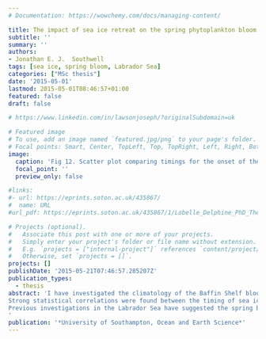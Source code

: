 ```yaml
---
# Documentation: https://wowchemy.com/docs/managing-content/

title: The impact of sea ice retreat on the spring phytoplankton bloom over the Labrador Sea Baffin Shelf from 2003 to 2013
subtitle: ''
summary: ''
authors:
- Jonathan E. J.  Southwell
tags: [sea ice, spring bloom, Labrador Sea]
categories: ["MSc thesis"]
date: '2015-05-01'
lastmod: 2015-05-01T08:46:57+01:00
featured: false
draft: false

# https://www.linkedin.com/in/lawsonjoseph/?originalSubdomain=uk

# Featured image
# To use, add an image named `featured.jpg/png` to your page's folder.
# Focal points: Smart, Center, TopLeft, Top, TopRight, Left, Right, BottomLeft, Bottom, BottomRight.
image:
  caption: 'Fig 12. Scatter plot comparing timings for the onset of the spring bloom and sea ice retreat as day number for 2003-2013. Red line is linear regression line. Pearson correlation coefficient R = 0.7 (all years except 2003), significant at 95% confidence interval (based on 10 samples).'
  focal_point: ''
  preview_only: false

#links:
#- url: https://eprints.soton.ac.uk/435867/
#  name: URL
#url_pdf: https://eprints.soton.ac.uk/435867/1/Lobelle_Delphine_PhD_Thesis.pdf

# Projects (optional).
#   Associate this post with one or more of your projects.
#   Simply enter your project's folder or file name without extension.
#   E.g. `projects = ["internal-project"]` references `content/project/deep-learning/index.md`.
#   Otherwise, set `projects = []`.
projects: []
publishDate: '2015-05-21T07:46:57.285207Z'
publication_types: 
  - thesis
abstract: 'I have investigated the climatology of the Baffin Shelf bloom in the Labrador Sea and related its variability to local sea ice dynamics. Motivation for this study stemmed from the critical ecological value spring blooms have on the Labrador Sea ecosystem. The onset of the Baffin bloom typically occurred around late-April, with variation in timing of up 30 days over the 11- year record from Aqua-MODIS satellite ocean chlorophyll, 2003-2013. Sea ice retreat typically occurred from early-March, with similar variations in timing compared to the spring bloom. Sea ice retreat was calculated from Nimbus-7 SMMR and DMSP SSM/I-SSMIS satellite derived sea ice concentration over the same study period.
Strong statistical correlations were found between the timing of sea ice retreat (tice) and the onset of the Baffin bloom (tsb) from 2003 to 2013, where an average delay of 52 days existed between tice and tsb each year. In this study, tice was defined as the time when Gaussian fitted annual sea ice concentration was at its maximum, and tsb was defined as the first time chlorophyll exceeded its median +5% threshold, prior to its spring maximum. Specific retreat mechanisms thought to be inducing the bloom were critically assessed based on evidence from existing studies and common sense reasoning. This study suggests the timing of the Baffin bloom is controlled by light limitation due to sea cover. Haline stratification may also be important for bloom intensity and duration.
Previous investigations in the Labrador Sea have suggested the spring bloom is divided into two distinct biogeographical zones. Based on the observations here, this study suggests the Labrador Sea is in fact divided into three unique regions, where the Baffin bloom occurs later than central and north blooms. Due to the short, efficient nature of the Labrador Sea food chain, ice retreat induced primary production of the Baffin bloom may have both large and direct consequences for the success of secondary producers, who coincide their reproductive cycles with the spring bloom. Mismatches between primary and secondary producers could prove detrimental to the success of higher trophic levels, particularly under a trend of decreasing ice coverage in the future. Future work could focus on: (1) gaining a greater understanding on the ecological impact of ice-induced spring blooms and (2) identifying more broadly where these blooms may exist, with the aid of northern hemisphere tsb and tice anomalies presented here.
'
publication: '*University of Southampton, Ocean and Earth Science*'
---
```

